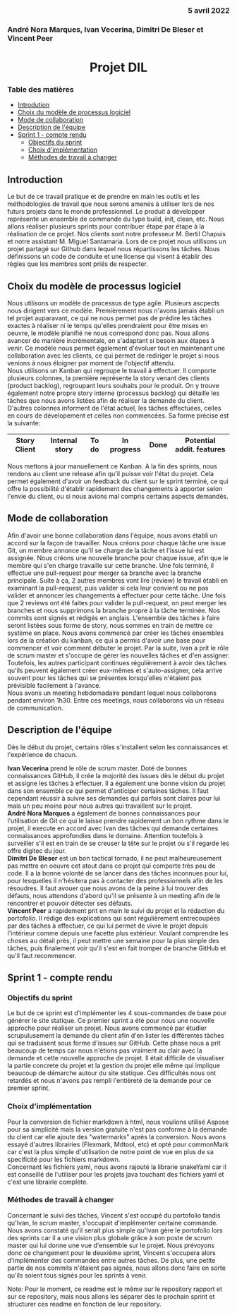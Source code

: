 ### <div align="right"> 5 avril 2022</div>
### <div align="left">André Nora Marques, Ivan Vecerina, Dimitri De Bleser et Vincent Peer</div>
# <center> Projet DIL<center>

### Table des matières

* [Introdution](#intro)
* [Choix du modèle de processus logiciel](#ChoixModele)
* [Mode de collaboration](#ModeCollab)
* [Description de l'équipe](#DescrEquipe)
* [Sprint 1 - compte rendu](#CompteRendu)
    * [Objectifs du sprint](#Objectifs)
    * [Choix d'implémentation](#Choix)
    * [Méthodes de travail à changer](#toChange)

## Introduction <a class="anchor" id="intro"></a>
Le but de ce travail pratique et de prendre en main les outils et les méthodologies
de travail que nous serons amenés à utiliser lors de nos futurs projets dans le monde professionnel.
Le produit à développer représente un ensemble de commande du type build, init, clean, etc.
Nous allons réaliser plusieurs sprints pour contribuer étape par étape à la réalisation de
ce projet.
Nos clients sont notre professeur M. Bertil Chapuis et notre assistant M. Miguel Santamaria.
Lors de ce projet nous utilisons un projet partagé sur Github dans lequel nous
répartissons les tâches. Nous définissons un code de conduite et une license qui
visent à établir des règles que les membres sont priés de respecter.

## Choix du modèle de processus logiciel <a class="anchor" id="ChoixModele"></a>
Nous utilisons un modèle de processus de type agile.
Plusieurs ascpects nous dirigent vers ce modèle. Premièrement nous n'avons
jamais établi un tel projet auparavant, ce qui ne nous permet pas de prédire
les tâches exactes à réaliser ni le temps qu'elles prendraient pour être mises
en oeuvre, le modèle planifié ne nous correspond donc pas. Nous allons avancer de manière incrémentale, en s'adaptant
si besoin aux étapes à venir.
Ce modèle nous permet également d'évoluer tout en maintenant une collaboration avec les
clients, ce qui permet de rediriger le projet si nous venions
à nous éloigner par moment de l'objectif attendu.  
Nous utilisons un Kanban qui regroupe le travail à effectuer.
Il comporte plusieurs colonnes, la première représente la story venant des clients (product
backlog), regroupant leurs
souhaits pour le produit. On y trouve également notre propre story interne (processus backlog)
qui détaille les tâches que nous avons listées afin de réaliser la demande du client. D'autres colonnes informent de l'état actuel,
les tâches effectuées, celles en cours de dévelopement et celles non commencées.
Sa forme précise est la suivante:
<div style="text-align: center;">

|  Story Client | Internal story | To do | In progress | Done    | Potential addit. features | 
|---|----------------|:-----:|-------------|:----|---------------------------|

</div>
Nous mettons à jour manuellement ce Kanban. 
A la fin des sprints, nous rendons au client une release afin qu'il puisse voir l'état du projet. 
Cela permet également d'avoir un feedback du client sur le sprint terminé, ce qui offre la
possibilité d'établir rapidement des changements à apporter selon l'envie du client, ou si nous
avions mal compris certains aspects demandés.



## Mode de collaboration <a class="anchor" id="ModeCollab"></a>
Afin d'avoir une bonne collaboration dans l'équipe, nous avons établi un accord sur la
façon de travailler. Nous créons pour chaque tâche une issue Git, un membre annonce
qu'il se charge de la tâche et l'issue lui est assignée. Nous créons une nouvelle branche pour
chaque issue, afin que le membre qui s'en charge travaille sur cette branche. Une fois terminé,
il effectue une pull-request pour merger sa branche avec la branche principale. Suite à ça,
2 autres membres vont lire (review) le travail établi en examinant la pull-request, puis valider
si cela leur convient ou ne pas valider et annoncer les changements à effectuer pour cette
tâche. Une fois que 2 reviews ont été faites pour valider la pull-request, on peut merger
les branches et nous supprimons la branche propre à la tâche terminée.
Nos commits sont signés et rédigés en anglais.
L'ensemble des tâches à faire seront listées sous forme de story, nous sommes en
train de mettre ce système en place. Nous avons commencé par créer les tâches ensembles lors de la
création du kanban, ce qui a permis d'avoir une base pour commencer et voir comment débuter le projet.
Par la suite, Ivan a prit le rôle de scrum master et s'occupe de gérer les nouvelles tâches et d'en
assigner. Toutefois, les autres participant continues régulièrement à avoir des tâches qu'ils peuvent
également créer eux-mêmes et s'auto-assigner, cela arrive souvent pour les tâches qui se présentes
lorsqu'elles n'étaient pas prévisible facilement à l'avance.  
Nous avons un meeting hebdomadaire pendant lequel nous collaborons pendant environ 1h30. Entre ces
meetings, nous collaborons via un réseau de communication.




## Description de l'équipe <a class="anchor" id="DescrEquipe"></a>

Dès le début du projet, certains rôles s'installent selon les connaissances et l'expérience
de chacun.

**Ivan Vecerina** prend le rôle de scrum master. Doté de bonnes connaissances GitHub, il crée la
mojorité des issues dès le début du projet et assigne les tâches à effectuer. Il a également une
bonne vision du projet dans son ensemble ce qui permet d'anticiper certaines tâches. Il faut
cependant réussir à suivre ses demandes qui parfois sont claires pour lui mais un peu moins pour nous
autres qui travaillent sur le projet.  
**André Nora Marques** a également de bonnes connaissances pour l'utilisation de Git
ce qui le laisse prendre rapidement un bon rythme dans le projet, il execute en accord avec
Ivan des tâches qui demande certaines connaissances approfondies dans le domaine. Attention toutefois à
surveiller s'il est en train de se creuser la tête sur le projet ou s'il regarde les offre digitec du jour.  
**Dimitri De Bleser** est un bon tactical tornado, il ne peut malheureusement pas mettre en oeuvre cet
atout dans ce projet qui comporte très peu de code. Il a la bonne volonté de se lancer dans des tâches
inconnues pour lui, pour lesquelles il n'hésitera pas à contacter des professionnels afin de les résoudres.
Il faut avouer que nous avons de la peine à lui trouver des défauts, nous attendons d'abord qu'il se présente
à un meeting afin de le rencontrer et pouvoir détecter ses défauts.  
**Vincent Peer** a rapidement prit en main le suivi du projet et la rédaction du portofolio. Il rédige
des explications qui sont régulièrement entrecoupées par des tâches à effectuer, ce qui lui permet de
vivre le projet depuis l'intérieur comme depuis une facette plus extérieur. Voulant comprendre les choses
au détail près, il peut mettre une semaine pour la plus simple des tâches, puis finalement voir qu'il s'est en fait
tromper de branche GitHub et qu'il faut recommencer.

## Sprint 1 - compte rendu <a class="anchor" id="CompteRendu"></a>
### Objectifs du sprint <a class="anchor" id="Objectifs"></a>
Le but de ce sprint est d'implémenter les 4 sous-commandes de base pour générer le site statique.
Ce premier sprint a été pour nous une nouvelle approche pour réaliser un projet. Nous avons commencé par étudier
scrupulusement la demande du client afin d'en lister les différentes tâches qui se traduisent sous forme d'issues
sur GitHub. Cette phase nous a prit beaucoup de temps car nous n'étions pas vraiment au clair avec la demande et cette
nouvelle approche de projet. Il était difficile de visualiser la partie concrete du projet et la gestion du projet elle
même qui implique beaucoup de démarche autour du site statique. Ces difficultés nous ont retardés et nous n'avons pas
rempli l'entièreté de la demande pour ce premier sprint.


### Choix d'implémentation <a class="anchor" id="Choix"></a>
Pour la conversion de fichier markdown à html, nous voulions utilisé Aspose pour sa
simplicité mais la version gratuite n'est pas conforme à la demande du client car elle ajoute des "watermarks" après
la conversion. Nous avons essayé d'autres librairies (Flexmark, Mdtool, etc) et opté pour commonMark car c'est la
plus simple d'utilisation de notre point de vue en plus de sa specificité pour les fichiers markdown.  
Concernant les fichiers yaml, nous avons rajouté la librarie snakeYaml car il est conseillé de l'utiliser pour les
projets java touchant des fichiers yaml et c'est une librairie complète.

### Méthodes de travail à changer <a class="anchor" id="toChange"></a>
Concernant le suivi des tâches, Vincent s'est occupé du portofolio tandis qu'Ivan, le scrum master, s'occupait d'implémenter certaine commande.
Nous avons constaté qu'il serait plus simple qu'Ivan gère le portofolio lors des sprints car il a une vision plus
globale grâce à son poste de scrum master qui lui donne une vue d'ensemble sur le projet. Nous prévoyons donc ce changement
pour le deuxième sprint, Vincent s'occupera alors d'implémenter des commandes entre autres tâches.
De plus, une petite partie de nos commits n'étaient pas signés, nous allons donc faire en sorte qu'ils soient tous signés pour les
sprints à venir.

Note: Pour le moment, ce readme est le même sur le repository rapport et sur ce repository, mais nous allons les séparer dès le prochain sprint et
   structurer ces readme en fonction de leur repository.




